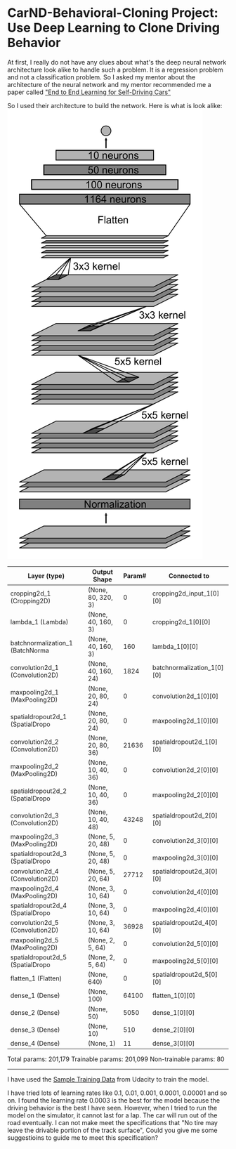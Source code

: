 # CarND-Behavioral-Cloning Project: Use Deep Learning to Clone Driving Behavior
At first, I really do not have any clues about what's the deep neural network architecture look alike to handle such a problem. It is a regression problem and not a classification problem. So I asked my mentor about the architecture of the neural network and my mentor recommended me a paper called ["End to End Learning for Self-Driving Cars"](https://images.nvidia.com/content/tegra/automotive/images/2016/solutions/pdf/end-to-end-dl-using-px.pdf) 

So I used their architecture to build the network. Here is what is look alike:
![alt text](Architecture.png "Architecture")

|Layer (type) |                    Output Shape    |      Param# 	|   Connected to|
|-------------|------------------|------------------------------|---------------|
|cropping2d_1 (Cropping2D)       | (None, 80, 320, 3) |   0     |      cropping2d_input_1[0][0]
|lambda_1 (Lambda)             |(None, 40, 160, 3)   | 0     |      cropping2d_1[0][0]
|batchnormalization_1 (BatchNorma |(None, 40, 160, 3)  |  160    |     lambda_1[0][0]
|convolution2d_1 (Convolution2D)  |(None, 40, 160, 24) |  1824   |     batchnormalization_1[0][0]
|maxpooling2d_1 (MaxPooling2D)    |(None, 20, 80, 24)  |  0      |     convolution2d_1[0][0]
|spatialdropout2d_1 (SpatialDropo |(None, 20, 80, 24)  |  0      |     maxpooling2d_1[0][0]
|convolution2d_2 (Convolution2D)  |(None, 20, 80, 36)  |  21636  |     spatialdropout2d_1[0][0]
|maxpooling2d_2 (MaxPooling2D)    |(None, 10, 40, 36)  |  0      |     convolution2d_2[0][0]
|spatialdropout2d_2 (SpatialDropo |(None, 10, 40, 36)  |  0      |     maxpooling2d_2[0][0]
|convolution2d_3 (Convolution2D)  |(None, 10, 40, 48)  |  43248  |     spatialdropout2d_2[0][0]
|maxpooling2d_3 (MaxPooling2D)    |(None, 5, 20, 48)   |  0      |     convolution2d_3[0][0]
|spatialdropout2d_3 (SpatialDropo |(None, 5, 20, 48)   |  0      |     maxpooling2d_3[0][0]
|convolution2d_4 (Convolution2D)  |(None, 5, 20, 64)   |  27712  |     spatialdropout2d_3[0][0]
|maxpooling2d_4 (MaxPooling2D)    |(None, 3, 10, 64)   |  0      |     convolution2d_4[0][0]
|spatialdropout2d_4 (SpatialDropo |(None, 3, 10, 64)   |  0      |     maxpooling2d_4[0][0]
|convolution2d_5 (Convolution2D)  |(None, 3, 10, 64)   |  36928  |     spatialdropout2d_4[0][0]
|maxpooling2d_5 (MaxPooling2D)    |(None, 2, 5, 64)    |  0      |     convolution2d_5[0][0]
|spatialdropout2d_5 (SpatialDropo |(None, 2, 5, 64)    |  0      |     maxpooling2d_5[0][0]
|flatten_1 (Flatten)              |(None, 640)         |  0      |     spatialdropout2d_5[0][0]
|dense_1 (Dense)                  |(None, 100)         |  64100  |     flatten_1[0][0]
|dense_2 (Dense)                  |(None, 50)          |  5050   |     dense_1[0][0]
|dense_3 (Dense)                  |(None, 10)          |  510    |     dense_2[0][0]
|dense_4 (Dense)                  |(None, 1)           |  11     |     dense_3[0][0]
Total params: 201,179
Trainable params: 201,099
Non-trainable params: 80
____________________________________________________________________________________________________

I have used the [Sample Training Data](https://d17h27t6h515a5.cloudfront.net/topher/2016/December/584f6edd_data/data.zip) from Udacity to train the model.

I have tried lots of learning rates like 0.1, 0.01, 0.001, 0.0001, 0.00001 and so on. I found the learning rate 0.0003 is the best for the model because the driving behavior is the best I have seen. However, when I tried to run the model on the simulator, it cannot last for a lap. The car will run out of the road eventually. I can not make meet the specifications that "No tire may leave the drivable portion of the track surface", Could you give me some suggestioins to guide me to meet this specification?









